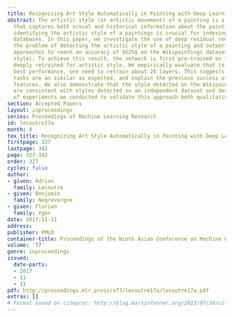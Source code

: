 ```yaml
---
title: Recognizing Art Style Automatically in Painting with Deep Learning
abstract: The artistic style (or artistic movement) of a painting is a rich descriptor
  that captures both visual and historical information about the painting. Correctly
  identifying the artistic style of a paintings is crucial for indexing large artistic
  databases. In this paper, we investigate the use of deep residual neural to solve
  the problem of detecting the artistic style of a painting and outperform existing
  approaches to reach an accuracy of $62%$ on the Wikipaintings dataset (for 25 different
  style). To achieve this result, the network is first pre-trained on ImageNet, and
  deeply retrained for artistic style. We empirically evaluate that to achieve the
  best performance, one need to retrain about 20 layers. This suggests that the two
  tasks are as similar as expected, and explain the previous success of hand crafted
  features. We also demonstrate that the style detected on the Wikipaintings dataset
  are consistent with styles detected on an independent dataset and describe a number
  of experiments we conducted to validate this approach both qualitatively and quantitatively.
section: Accepted Papers
layout: inproceedings
series: Proceedings of Machine Learning Research
id: lecoutre17a
month: 0
tex_title: Recognizing Art Style Automatically in Painting with Deep Learning
firstpage: 327
lastpage: 342
page: 327-342
order: 327
cycles: false
author:
- given: Adrian
  family: Lecoutre
- given: Benjamin
  family: Negrevergne
- given: Florian
  family: Yger
date: 2017-11-11
address: 
publisher: PMLR
container-title: Proceedings of the Ninth Asian Conference on Machine Learning
volume: '77'
genre: inproceedings
issued:
  date-parts:
  - 2017
  - 11
  - 11
pdf: http://proceedings.mlr.press/v77/lecoutre17a/lecoutre17a.pdf
extras: []
# Format based on citeproc: http://blog.martinfenner.org/2013/07/30/citeproc-yaml-for-bibliographies/
---
```


